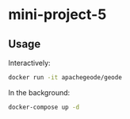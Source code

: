 # mini-project-5

## Usage

Interactively:

```bash
docker run -it apachegeode/geode
```

In the background:

```bash
docker-compose up -d
```
